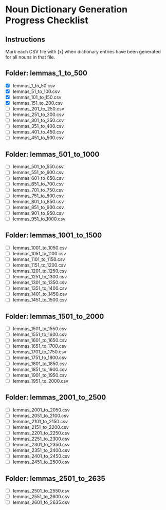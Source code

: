 # Noun Dictionary Generation Progress Checklist

## Instructions
Mark each CSV file with [x] when dictionary entries have been generated for all nouns in that file.

## Folder: lemmas_1_to_500
- [x] lemmas_1_to_50.csv
- [x] lemmas_51_to_100.csv
- [x] lemmas_101_to_150.csv
- [x] lemmas_151_to_200.csv
- [ ] lemmas_201_to_250.csv
- [ ] lemmas_251_to_300.csv
- [ ] lemmas_301_to_350.csv
- [ ] lemmas_351_to_400.csv
- [ ] lemmas_401_to_450.csv
- [ ] lemmas_451_to_500.csv

## Folder: lemmas_501_to_1000
- [ ] lemmas_501_to_550.csv
- [ ] lemmas_551_to_600.csv
- [ ] lemmas_601_to_650.csv
- [ ] lemmas_651_to_700.csv
- [ ] lemmas_701_to_750.csv
- [ ] lemmas_751_to_800.csv
- [ ] lemmas_801_to_850.csv
- [ ] lemmas_851_to_900.csv
- [ ] lemmas_901_to_950.csv
- [ ] lemmas_951_to_1000.csv

## Folder: lemmas_1001_to_1500
- [ ] lemmas_1001_to_1050.csv
- [ ] lemmas_1051_to_1100.csv
- [ ] lemmas_1101_to_1150.csv
- [ ] lemmas_1151_to_1200.csv
- [ ] lemmas_1201_to_1250.csv
- [ ] lemmas_1251_to_1300.csv
- [ ] lemmas_1301_to_1350.csv
- [ ] lemmas_1351_to_1400.csv
- [ ] lemmas_1401_to_1450.csv
- [ ] lemmas_1451_to_1500.csv

## Folder: lemmas_1501_to_2000
- [ ] lemmas_1501_to_1550.csv
- [ ] lemmas_1551_to_1600.csv
- [ ] lemmas_1601_to_1650.csv
- [ ] lemmas_1651_to_1700.csv
- [ ] lemmas_1701_to_1750.csv
- [ ] lemmas_1751_to_1800.csv
- [ ] lemmas_1801_to_1850.csv
- [ ] lemmas_1851_to_1900.csv
- [ ] lemmas_1901_to_1950.csv
- [ ] lemmas_1951_to_2000.csv

## Folder: lemmas_2001_to_2500
- [ ] lemmas_2001_to_2050.csv
- [ ] lemmas_2051_to_2100.csv
- [ ] lemmas_2101_to_2150.csv
- [ ] lemmas_2151_to_2200.csv
- [ ] lemmas_2201_to_2250.csv
- [ ] lemmas_2251_to_2300.csv
- [ ] lemmas_2301_to_2350.csv
- [ ] lemmas_2351_to_2400.csv
- [ ] lemmas_2401_to_2450.csv
- [ ] lemmas_2451_to_2500.csv

## Folder: lemmas_2501_to_2635
- [ ] lemmas_2501_to_2550.csv
- [ ] lemmas_2551_to_2600.csv
- [ ] lemmas_2601_to_2635.csv
